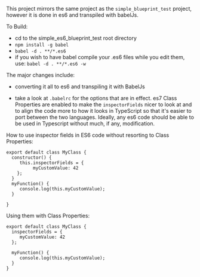 This project mirrors the same project as the ```simple_blueprint_test``` project, however it is done in es6 and transpiled with babelJs.

To Build:
* cd to the simple_es6_blueprint_test root directory
* ```npm install -g babel```
* ```babel -d . **/*.es6```
*  if you wish to have babel compile your .es6 files while you edit them, use: ```babel -d . **/*.es6 -w```

The major changes include:
* converting it all to es6 and transpiling it with BabelJs

* take a look at ```.babelrc``` for the options that are in effect.  es7 Class Properties are enabled to make the ```inspectorFields``` nicer to look at and to align the code more to how it looks in TypeScript so that it's easier to port between the two languages.  Ideally, any es6 code should be able to be used in Typescript without much, if any, modification.

How to use inspector fields in ES6 code without resorting to Class Properties:
```
export default class MyClass {
  constructor() {
     this.inspectorFields = {
          myCustomValue: 42
    };
  }
  myFunction() {
     console.log(this.myCustomValue);
  }

}
```

Using them with Class Properties:
```
export default class MyClass {
  inspectorFields = {
     myCustomValue: 42
  };
  
  myFunction() {
     console.log(this.myCustomValue);
  }
}
```
